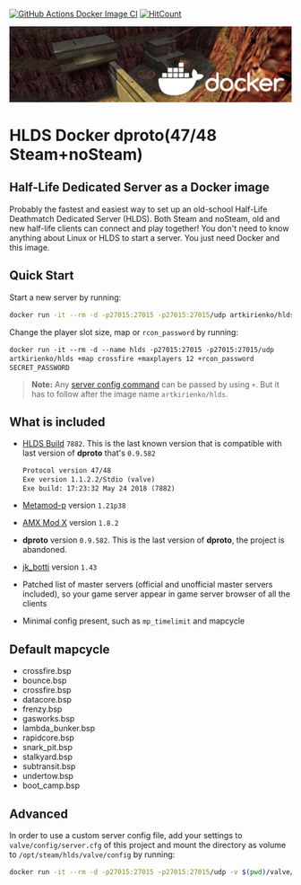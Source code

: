 [![GitHub Actions Docker Image CI](https://github.com/artkirienko/hlds-docker-dproto/workflows/Docker%20Image%20CI/badge.svg)](https://github.com/artkirienko/hlds-docker-dproto/actions)
[![HitCount](http://hits.dwyl.com/artkirienko/hlds-docker-dproto.svg)](http://hits.dwyl.com/artkirienko/hlds-docker-dproto)

![banner](banner.png)

# HLDS Docker dproto(47/48 Steam+noSteam)

## Half-Life Dedicated Server as a Docker image

Probably the fastest and easiest way to set up an old-school Half-Life
Deathmatch Dedicated Server (HLDS). Both Steam and noSteam, old and new
half-life clients can connect and play together! You don't need to know
anything about Linux or HLDS to start a server. You just need Docker and
this image.

## Quick Start

Start a new server by running:

```bash
docker run -it --rm -d -p27015:27015 -p27015:27015/udp artkirienko/hlds
```

Change the player slot size, map or `rcon_password` by running:

```
docker run -it --rm -d --name hlds -p27015:27015 -p27015:27015/udp artkirienko/hlds +map crossfire +maxplayers 12 +rcon_password SECRET_PASSWORD
```

> **Note:** Any [server config command](http://sr-team.clan.su/K_stat/hlcommandsfull.html)
  can be passed by using `+`. But it has to follow after the image name `artkirienko/hlds`.

## What is included

* [HLDS Build](https://github.com/DevilBoy-eXe/hlds) `7882`. This is the last
  known version that is compatible with last version of **dproto** that's `0.9.582`

  ```
  Protocol version 47/48
  Exe version 1.1.2.2/Stdio (valve)
  Exe build: 17:23:32 May 24 2018 (7882)
  ```

* [Metamod-p](https://github.com/Bots-United/metamod-p) version `1.21p38`

* [AMX Mod X](https://github.com/alliedmodders/amxmodx) version `1.8.2`

* **dproto** version `0.9.582`. This is the last version of **dproto**,
  the project is abandoned.

* [jk_botti](https://github.com/Bots-United/jk_botti) version `1.43`

* Patched list of master servers (official and unofficial master servers
  included), so your game server appear in game server browser of all the clients

* Minimal config present, such as `mp_timelimit` and mapcycle

## Default mapcycle

* crossfire.bsp
* bounce.bsp
* crossfire.bsp
* datacore.bsp
* frenzy.bsp
* gasworks.bsp
* lambda_bunker.bsp
* rapidcore.bsp
* snark_pit.bsp
* stalkyard.bsp
* subtransit.bsp
* undertow.bsp
* boot_camp.bsp

## Advanced

In order to use a custom server config file, add your settings
to `valve/config/server.cfg` of this project and mount the directory as volume
to `/opt/steam/hlds/valve/config` by running:

```bash
docker run -it --rm -d -p27015:27015 -p27015:27015/udp -v $(pwd)/valve/config:/opt/steam/hlds/valve/config artkirienko/hlds
```
